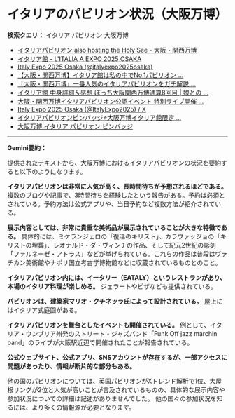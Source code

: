 # イタリアのパビリオン状況（大阪万博）

**検索クエリ：** イタリア パビリオン 大阪万博

- [イタリアパビリオン also hosting the Holy See - 大阪・関西万博](https://www.expo2025.or.jp/official-participant/italy/)
- [イタリア館 - L'ITALIA A EXPO 2025 OSAKA](https://www.italyexpo2025osaka.it/ja/itariaguan)
- [Italy Expo 2025 Osaka (@italyexpo2025osaka)](https://www.instagram.com/italyexpo2025osaka/?hl=ja)
- [【大阪・関西万博】イタリア館は私の中でNo.1パビリオン ...](https://yukonosuke.com/entry/osaka_banpaku_italy)
- [「大阪・関西万博」一番人気のイタリアパビリオンをガチ解説 ...](https://lovewalker.jp/elem/000/004/268/4268276/)
- [イタリア館 中身詳細＆感想 ぼっち大阪関西万博通算8回目 | 娘との ...](https://ameblo.jp/wakochi0316/entry-12905719318.html)
- [大阪・関西万博イタリアパビリオン公認イベント 特別ライブ開催 ...](https://prtimes.jp/main/html/rd/p/000000009.000099144.html)
- [Italy Expo 2025 Osaka (@ItalyExpo2025) / X](https://x.com/italyexpo2025)
- [イタリアパビリオンピンバッジ⭐︎大阪万博イタリア館限定 ...](https://www.pryxida.com/60619179192.htm)
- [大阪万博 イタリア パビリオン ピンバッジ](https://www.itamasrl.it/?_g=1694983)


---

**Gemini要約：**

提供されたテキストから、大阪万博におけるイタリアパビリオンの状況を要約すると以下のようになります。

**イタリアパビリオンは非常に人気が高く、長時間待ちが予想されるほどである。**  複数のブログや記事で、3時間待ちを経験したという報告がある。予約は必須とされている。予約方法は公式アプリや、当日予約など複数方法が紹介されている。

**展示内容としては、非常に貴重な美術品が展示されていることが大きな特徴である。**  具体的には、ミケランジェロの「復活のキリスト」、カラヴァッジョの「キリストの埋葬」、レオナルド・ダ・ヴィンチの作品、そして紀元2世紀の彫刻「ファルネーゼ・アトラス」などが挙げられている。これらの作品は普段はヴァチカン美術館やナポリ国立考古学博物館などに収蔵されているものとのこと。

**イタリアパビリオン内には、イータリー（EATALY）というレストランがあり、本場のイタリア料理が楽しめる。** ジェラートやピザなども提供されている。

**パビリオンは、建築家マリオ・クチネッラ氏によって設計されている。**  屋上にはイタリア式庭園がある。

**イタリアパビリオンを舞台としたイベントも開催されている。** 例として、イタリア・ウンブリア州発のストリート・ジャズバンド「Funk Off jazz marchin band」のライブが大阪駅近辺で開催されたことが報告されている。

**公式ウェブサイト、公式アプリ、SNSアカウントが存在するが、一部アクセスに問題があったり、情報が断片的な部分もある。**


他の国のパビリオンについては、英国パビリオンがXトレンド解析で1位、大屋根リングが2位と人気が高いことが言及されているものの、具体的な展示内容や参加状況についての詳細は記述がありませんでした。  他の国々の参加状況を知るには、より多くの情報源が必要となります。


